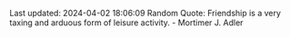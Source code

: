 Last updated: 2024-04-02 18:06:09
Random Quote: Friendship is a very taxing and arduous form of leisure activity. - Mortimer J. Adler